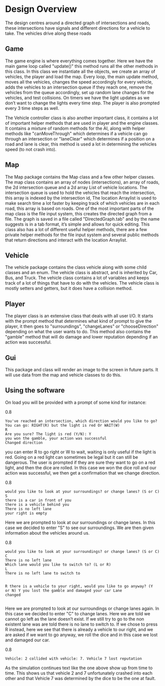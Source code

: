 <h1 id="design-overview">Design Overview</h1>
<p>The design centres around a directed graph of intersections and
roads, these intersections have signals and different directions for a
vehicle to take. The vehicles drive along these roads</p>
<h2 id="game">Game</h2>
<p>The game engine is where everything comes together. Here we have the
main game loop called "update()" this method runs all the other methods
in this class. In this class we instantiate all the objects, we create
an array of vehicles, the player and load the map. Every loop, the main
update method, moves all the vehicles, changes the speed accordingly for
every vehicle, adds the vehicles to an intersection queue if they reach
one, remove the vehicles from the queue accordingly, set up random lane
changes for the vehicles, and test collisions. On timers we have the
light updates as we don’t want to change the lights every time step. The
player is also prompted every 3 time steps as well.</p>
<p>The Vehicle controller class is also another important class, it
contains a lot of important helper methods that are used in player and
the engine classes. It contains a mixture of random methods for the AI,
along with helper methods like "canMoveThrough" which determines if a
vehicle can go through an intersection or "laneClear" which determines
if a position on a road and lane is clear, this method is used a lot in
determining the vehicles speed (to not crash into).</p>
<h2 id="map">Map</h2>
<p>The Map package contains the Map class and a few other helper
classes. The map class contains an array of nodes (intersections), an
array of roads, the 2d intersection queue and a 2d array List of vehicle
locations. The intersection queue is used to hold the vehicles that
reach the intersection, this array is indexed by the intersection id,
The location Arraylist is used to make search time a lot faster by
keeping track of which vehicles are in each road, this array is based on
roads. One of the most important parts of the map class is the file
input system, this creates the directed graph from a file. The graph is
saved in a file called "DirectedGraph.tab" and by the name suggests is
in a tab format, it’s simple and allows for quick editing. This class
also has a lot of different useful helper methods, there are a few
private helper methods for the file input system and several public
methods that return directions and interact with the location
Arraylist.</p>
<h2 id="vehicle">Vehicle</h2>
<p>The vehicle package contains the class vehicle along with some child
classes and an enum. The vehicle class is abstract, and is inherited by
Car, Bus, and Truck. The vehicle class contains a lot of variables and
keeps track of a lot of things that have to do with the vehicles. The
vehicle class is mostly setters and getters, but it does have a
collision method.</p>
<h2 id="player">Player</h2>
<p>The player class is an extensive class that deals with all user I/O.
It starts with the prompt method that determines what kind of prompt to
give the player, it then goes to "surroundings", "changeLanes" or
"chooseDirection" depending on what the user wants to do. This method
also contains the "gamble" method that will do damage and lower
reputation depending if an action was successful.</p>
<h2 id="gui">Gui</h2>
<p>This package and class will render an image to the screen in future
parts. It will use data from the map and vehicle classes to do this.</p>
<h2 id="using-the-software">Using the software</h2>
<p>On load you will be provided with a prompt of some kind for
instance:</p>
<div class="spacing">
<p><span>0.8</span></p>
<pre><code>You&#39;ve reached an intersection, which direction would you like to go?
You can go: RIGHT(R) but the light is red Or WAIT(W)
R
Are you sure? The light is red (Y/N): Y
you won the gamble, your action was successful
Changed direction</code></pre>
</div>
<p>you can enter R to go right or W to wait, waiting is only useful if
the light is red. Going on a red light can sometimes be legal but it can
still be dangerous. The user is prompted if they are sure they want to
go on a red light, and then the dice are rolled. In this case we won the
dice roll and our action was successful, we then get a confirmation that
we change direction.</p>
<div class="spacing">
<p><span>0.8</span></p>
<pre><code>would you like to look at your surroundings? or change lanes? (S or C)
S
there is a car in front of you
there is a vehicle behind you
There is no left lane
your right is empty
</code></pre>
</div>
<p>Here we are prompted to look at our surroundings or change lanes. In
this case we decided to enter "S" to see our surroundings. We are then
given information about the vehicles around us.</p>
<div class="spacing">
<p><span>0.8</span></p>
<pre><code>would you like to look at your surroundings? or change lanes? (S or C)
C
There is no left lane
Which lane would you like to switch to? (L or R)
L
There is no left lane to switch to

R
there is a vehicle to your right, would you like to go anyway? (Y or N)
Y
you lost the gamble and damaged your car
Lane changed</code></pre>
</div>
<p>Here we are prompted to look at our surroundings or change lanes
again. In this case we decided to enter "C" to change lanes. Here we are
told we cannot go left as the lane doesn’t exist. If we still try to go
to the non existent lane was are told there is no lane to switch to. If
we chose to press R instead, here we see that there is already a vehicle
to our right, and we are asked if we want to go anyway, we roll the dice
and in this case we lost and damaged our car.</p>
<div class="spacing">
<p><span>0.8</span></p>
<pre><code>Vehicle: 2 collided with vehicle: 7. Vehicle 7 lost reputation</code></pre>
</div>
<p>As the simulation continues text like the one above show up from time
to time. This shows us that vehicle 2 and 7 unfortunately crashed into
each other and that Vehicle 7 was determined by the dice to be the one
at fault.</p>
